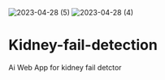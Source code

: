 ![2023-04-28 (5)](https://user-images.githubusercontent.com/67828564/235117284-229cebb0-4e9f-41bb-bbac-6d3e2aa26f24.png)
![2023-04-28 (4)](https://user-images.githubusercontent.com/67828564/235117375-1a8f2a60-e74f-486a-811a-a94d89a3a971.png)
# Kidney-fail-detection
Ai Web App for kidney fail detctor
